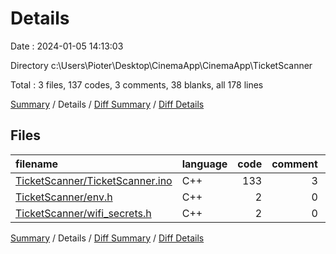 # Details

Date : 2024-01-05 14:13:03

Directory c:\\Users\\Pioter\\Desktop\\CinemaApp\\CinemaApp\\TicketScanner

Total : 3 files,  137 codes, 3 comments, 38 blanks, all 178 lines

[Summary](results.md) / Details / [Diff Summary](diff.md) / [Diff Details](diff-details.md)

## Files
| filename | language | code | comment | blank | total |
| :--- | :--- | ---: | ---: | ---: | ---: |
| [TicketScanner/TicketScanner.ino](/TicketScanner/TicketScanner.ino) | C++ | 133 | 3 | 38 | 174 |
| [TicketScanner/env.h](/TicketScanner/env.h) | C++ | 2 | 0 | 0 | 2 |
| [TicketScanner/wifi_secrets.h](/TicketScanner/wifi_secrets.h) | C++ | 2 | 0 | 0 | 2 |

[Summary](results.md) / Details / [Diff Summary](diff.md) / [Diff Details](diff-details.md)